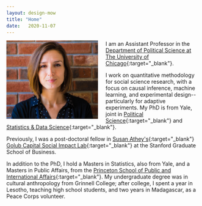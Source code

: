 ```yaml
---
layout: design-mow
title: "Home"
date:   2020-11-07
---
```

<img style="float: left; width: 240px; margin: 0 20px 10px 0" src="/assets/molly_brick.jpg" alt="photo" />

I am an Assistant Professor in the [Department of Political Science at The University of Chicago](https://political-science.uchicago.edu/){:target="_blank"}. 

I work on quantitative methodology for social science research, with a focus on causal inference, machine learning, and experimental design--particularly for adaptive experiments. My PhD is from Yale, joint in [Political Science](http://politicalscience.yale.edu/){:target="_blank"} and [Statistics & Data Science](http://statistics.yale.edu/){:target="_blank"}. 

Previously, I was a post-doctoral fellow in [Susan Athey's](https://athey.people.stanford.edu/){:target="_blank"} [Golub Capital Social Impact Lab](https://www.gsb.stanford.edu/faculty-research/centers-initiatives/sil){:target="_blank"} at the Stanford Graduate School of Business. 

In addition to the PhD, I hold a Masters in Statistics, also from Yale, and a Masters in Public Affairs, from the [Princeton School of Public and International Affairs](https://spia.princeton.edu/){:target="_blank"}. My undergraduate degree was in cultural anthropology from Grinnell College; after college, I spent a year in Lesotho, teaching high school students, and two years in Madagascar, as a Peace Corps volunteer. 
